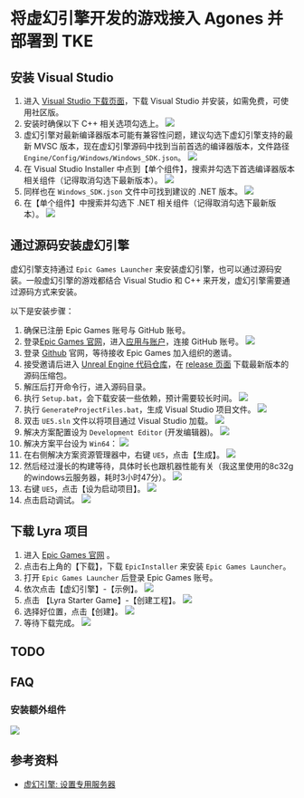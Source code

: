 # 将虚幻引擎开发的游戏接入 Agones 并部署到 TKE

## 安装 Visual Studio

1. 进入 [Visual Studio 下载页面](https://visualstudio.microsoft.com/zh-hans/downloads/)，下载 Visual Studio 并安装，如需免费，可使用社区版。
2. 安装时确保以下 C++ 相关选项勾选上。
    ![](https://image-host-1251893006.cos.ap-chengdu.myqcloud.com/2024%2F10%2F15%2F20241015102406.png)
3. 虚幻引擎对最新编译器版本可能有兼容性问题，建议勾选下虚幻引擎支持的最新 MVSC 版本，现在虚幻引擎源码中找到当前首选的编译器版本，文件路径 `Engine/Config/Windows/Windows_SDK.json`。
    ![](https://image-host-1251893006.cos.ap-chengdu.myqcloud.com/2024%2F10%2F15%2F20241015165228.png)
4. 在 Visual Studio Installer 中点到【单个组件】，搜索并勾选下首选编译器版本相关组件（记得取消勾选下最新版本）。
    ![](https://image-host-1251893006.cos.ap-chengdu.myqcloud.com/2024%2F10%2F16%2F20241016102245.png)
5. 同样也在 `Windows_SDK.json` 文件中可找到建议的 .NET 版本。
    ![](https://image-host-1251893006.cos.ap-chengdu.myqcloud.com/2024%2F10%2F16%2F20241016102810.png)
6. 在【单个组件】中搜索并勾选下 .NET 相关组件（记得取消勾选下最新版本）。
    ![](https://image-host-1251893006.cos.ap-chengdu.myqcloud.com/2024%2F10%2F16%2F20241016102718.png)

## 通过源码安装虚幻引擎

虚幻引擎支持通过 `Epic Games Launcher` 来安装虚幻引擎，也可以通过源码安装。一般虚幻引擎的游戏都结合 Visual Studio 和 C++ 来开发，虚幻引擎需要通过源码方式来安装。

以下是安装步骤：

1. 确保已注册 Epic Games 账号与 GitHub 账号。
2. 登录[Epic Games 官网](https://www.unrealengine.com/)，进入[应用与账户](https://www.unrealengine.com/account/connections?lang=zh-CN)，连接 GitHub 账号。
    ![](https://image-host-1251893006.cos.ap-chengdu.myqcloud.com/2024%2F10%2F15%2F20241015103049.png)
3. 登录 [Github](https://github.com/) 官网，等待接收 Epic Games 加入组织的邀请。
4. 接受邀请后进入 [Unreal Engine 代码仓库](https://github.com/EpicGames/UnrealEngine)，在 [release 页面](https://github.com/EpicGames/UnrealEngine/releases) 下载最新版本的源码压缩包。
5. 解压后打开命令行，进入源码目录。
6. 执行 `Setup.bat`，会下载安装一些依赖，预计需要较长时间。
    ![](https://image-host-1251893006.cos.ap-chengdu.myqcloud.com/2024%2F10%2F15%2F20241015102521.png)
7. 执行 `GenerateProjectFiles.bat`，生成 Visual Studio 项目文件。
    ![](https://image-host-1251893006.cos.ap-chengdu.myqcloud.com/2024%2F10%2F15%2F20241015104317.png)
9. 双击 `UE5.sln` 文件以将项目通过 Visual Studio 加载。
    ![](https://image-host-1251893006.cos.ap-chengdu.myqcloud.com/2024%2F10%2F15%2F20241015104403.png)
10. 解决方案配置设为 `Development Editor` (开发编辑器)。
    ![](https://image-host-1251893006.cos.ap-chengdu.myqcloud.com/2024%2F10%2F15%2F20241015104726.png)
11. 解决方案平台设为 `Win64`：
    ![](https://image-host-1251893006.cos.ap-chengdu.myqcloud.com/2024%2F10%2F15%2F20241015104840.png)
12. 在右侧解决方案资源管理器中，右键 `UE5`，点击【生成】。
    ![](https://image-host-1251893006.cos.ap-chengdu.myqcloud.com/2024%2F10%2F15%2F20241015105001.png)
13. 然后经过漫长的构建等待，具体时长也跟机器性能有关（我这里使用的8c32g的windows云服务器，耗时3小时47分）。
    ![](https://image-host-1251893006.cos.ap-chengdu.myqcloud.com/2024%2F10%2F15%2F20241015143829.png)
14. 右键 `UE5`，点击【设为启动项目】。
    ![](https://image-host-1251893006.cos.ap-chengdu.myqcloud.com/2024%2F10%2F15%2F20241015144043.png)
15. 点击启动调试。
    ![](https://image-host-1251893006.cos.ap-chengdu.myqcloud.com/2024%2F10%2F15%2F20241015144326.png)

## 下载 Lyra 项目

1. 进入 [Epic Games 官网](https://store.epicgames.com/zh-CN/) 。
2. 点击右上角的【下载】，下载 `EpicInstaller` 来安装 `Epic Games Launcher`。
3. 打开 `Epic Games Launcher` 后登录 Epic Games 账号。
4. 依次点击【虚幻引擎】-【示例】。
    ![](https://image-host-1251893006.cos.ap-chengdu.myqcloud.com/2024%2F10%2F15%2F20241015100706.png)
5. 点击 【Lyra Starter Game】-【创建工程】。
    ![](https://image-host-1251893006.cos.ap-chengdu.myqcloud.com/2024%2F10%2F15%2F20241015100848.png) 
6. 选择好位置，点击【创建】。
    ![](https://image-host-1251893006.cos.ap-chengdu.myqcloud.com/2024%2F10%2F15%2F20241015101010.png)
7. 等待下载完成。
    ![](https://image-host-1251893006.cos.ap-chengdu.myqcloud.com/2024%2F10%2F15%2F20241015101039.png)

## TODO

## FAQ

### 安装额外组件

![](https://image-host-1251893006.cos.ap-chengdu.myqcloud.com/2024%2F10%2F15%2F20241015104550.png)

## 参考资料

* [虚幻引擎: 设置专用服务器](https://dev.epicgames.com/documentation/zh-cn/unreal-engine/setting-up-dedicated-servers-in-unreal-engine)
